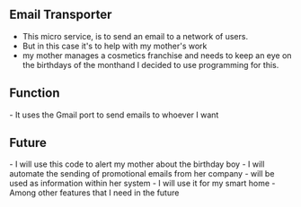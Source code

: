 ## Email Transporter 
- This micro service, is to send an email to a network of users.
- But in this case it's to help with my mother's work
- my mother manages a cosmetics franchise and needs to keep an eye on the birthdays of the monthand I decided to use programming for this.

##
<h2>Function</h2>
- It uses the Gmail port to send emails to whoever I want

##
<h2>Future</h2>
- I will use this code to alert my mother about the birthday boy
- I will automate the sending of promotional emails from her company
- will be used as information within her system
- I will use it for my smart home
- Among other features that I need in the future